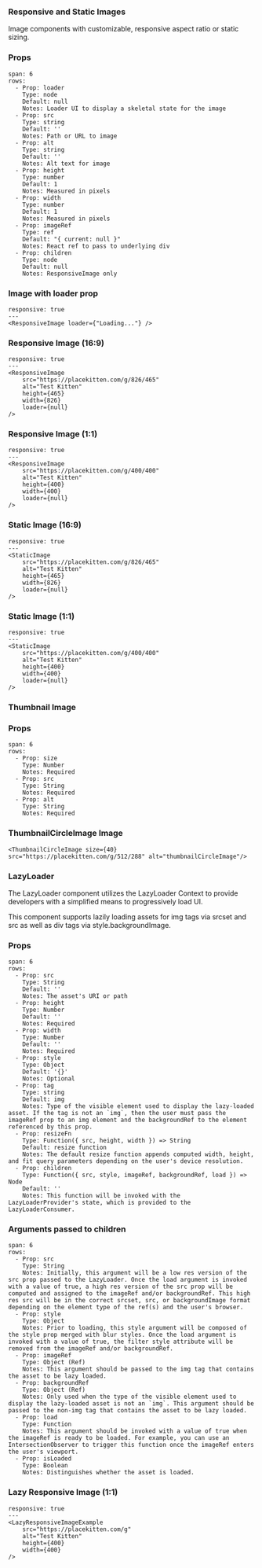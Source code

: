 ### Responsive and Static Images

Image components with customizable, responsive aspect ratio or static sizing.

### Props

```table
span: 6
rows:
  - Prop: loader
    Type: node
    Default: null
    Notes: Loader UI to display a skeletal state for the image
  - Prop: src
    Type: string
    Default: ''
    Notes: Path or URL to image
  - Prop: alt
    Type: string
    Default: ''
    Notes: Alt text for image
  - Prop: height
    Type: number
    Default: 1
    Notes: Measured in pixels
  - Prop: width
    Type: number
    Default: 1
    Notes: Measured in pixels
  - Prop: imageRef
    Type: ref
    Default: "{ current: null }"
    Notes: React ref to pass to underlying div
  - Prop: children
    Type: node
    Default: null
    Notes: ResponsiveImage only
```

### Image with loader prop

```react
responsive: true
---
<ResponsiveImage loader={"Loading..."} />
```

### Responsive Image (16:9)

```react
responsive: true
---
<ResponsiveImage
    src="https://placekitten.com/g/826/465"
    alt="Test Kitten"
    height={465}
    width={826}
    loader={null}
/>
```

### Responsive Image (1:1)

```react
responsive: true
---
<ResponsiveImage
    src="https://placekitten.com/g/400/400"
    alt="Test Kitten"
    height={400}
    width={400}
    loader={null}
/>
```

### Static Image (16:9)

```react
responsive: true
---
<StaticImage
    src="https://placekitten.com/g/826/465"
    alt="Test Kitten"
    height={465}
    width={826}
    loader={null}
/>
```

### Static Image (1:1)

```react
responsive: true
---
<StaticImage
    src="https://placekitten.com/g/400/400"
    alt="Test Kitten"
    height={400}
    width={400}
    loader={null}
/>
```

### Thumbnail Image

### Props

```table
span: 6
rows:
  - Prop: size
    Type: Number
    Notes: Required
  - Prop: src
    Type: String
    Notes: Required
  - Prop: alt
    Type: String
    Notes: Required
```

### ThumbnailCircleImage Image

```react
<ThumbnailCircleImage size={40} src="https://placekitten.com/g/512/288" alt="thumbnailCircleImage"/>
```

### LazyLoader

The LazyLoader component utilizes the LazyLoader Context to provide developers with a simplified means to progressively load UI.

This component supports lazily loading assets for img tags via srcset and src as well as div tags via style.backgroundImage.

### Props

```table
span: 6
rows:
  - Prop: src
    Type: String
    Default: ''
    Notes: The asset's URI or path
  - Prop: height
    Type: Number
    Default: ''
    Notes: Required
  - Prop: width
    Type: Number
    Default: ''
    Notes: Required
  - Prop: style
    Type: Object
    Default: '{}'
    Notes: Optional
  - Prop: tag
    Type: string
    Default: img
    Notes: Type of the visible element used to display the lazy-loaded asset. If the tag is not an `img`, then the user must pass the imageRef prop to an img element and the backgroundRef to the element referenced by this prop.
  - Prop: resizeFn
    Type: Function({ src, height, width }) => String
    Default: resize function
    Notes: The default resize function appends computed width, height, and fit query parameters depending on the user's device resolution.
  - Prop: children
    Type: Function({ src, style, imageRef, backgroundRef, load }) => Node
    Default: ''
    Notes: This function will be invoked with the  LazyLoaderProvider's state, which is provided to the LazyLoaderConsumer.
```

### Arguments passed to children

```table
span: 6
rows:
  - Prop: src
    Type: String
    Notes: Initially, this argument will be a low res version of the src prop passed to the LazyLoader. Once the load argument is invoked with a value of true, a high res version of the src prop will be computed and assigned to the imageRef and/or backgroundRef. This high res src will be in the correct srcset, src, or backgroundImage format depending on the element type of the ref(s) and the user's browser.
  - Prop: style
    Type: Object
    Notes: Prior to loading, this style argument will be composed of the style prop merged with blur styles. Once the load argument is invoked with a value of true, the filter style attribute will be removed from the imageRef and/or backgroundRef.
  - Prop: imageRef
    Type: Object (Ref)
    Notes: This argument should be passed to the img tag that contains the asset to be lazy loaded.
  - Prop: backgroundRef
    Type: Object (Ref)
    Notes: Only used when the type of the visible element used to display the lazy-loaded asset is not an `img`. This argument should be passed to the non-img tag that contains the asset to be lazy loaded.
  - Prop: load
    Type: Function
    Notes: This argument should be invoked with a value of true when the imageRef is ready to be loaded. For example, you can use an IntersectionObserver to trigger this function once the imageRef enters the user's viewport.
  - Prop: isLoaded
    Type: Boolean
    Notes: Distinguishes whether the asset is loaded.
```

### Lazy Responsive Image (1:1)

```react
responsive: true
---
<LazyResponsiveImageExample
    src="https://placekitten.com/g"
    alt="Test Kitten"
    height={400}
    width={400}
/>
```

